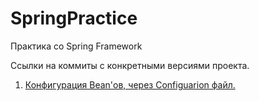 # SpringPractice
Практика со Spring Framework

Ссылки на коммиты с конкретными версиями проекта.
1. [Конфигурация Bean'ов, через Configuarion файл.](https://github.com/FedorSabeshkin/SpringPractice/tree/6cbbd642bedc72611df0133a3998b4c46d2993e5)
